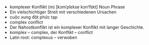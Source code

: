 - komplexer Konflikt (m)	[kɔmˈplɛksɐ kɔnˈflɪkt]	Noun Phrase
- Ein vielschichtiger Streit mit verschiedenen Ursachen
- cuộc xung đột phức tạp
- complex conflict
- Der Nahostkonflikt ist ein komplexer Konflikt mit langer Geschichte.
- komplex – complex, der Konflikt – conflict	
- Latin root: complexus – verwoben